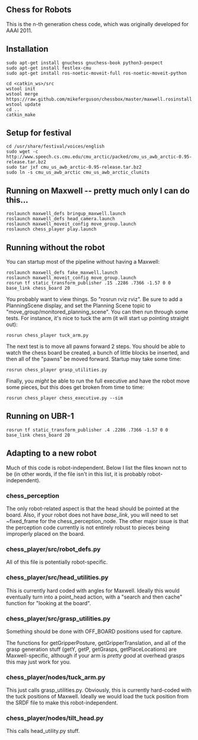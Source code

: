 ## Chess for Robots

This is the n-th generation chess code, which was originally developed for AAAI 2011.

## Installation

    sudo apt-get install gnuchess gnuchess-book python3-pexpect
    sudo apt-get install festlex-cmu
    sudo apt-get install ros-noetic-moveit-full ros-noetic-moveit-python

    cd <catkin_ws>/src
    wstool init
    wstool merge https://raw.github.com/mikeferguson/chessbox/master/maxwell.rosinstall
    wstool update
    cd ..
    catkin_make

## Setup for festival

    cd /usr/share/festival/voices/english
    sudo wget -c http://www.speech.cs.cmu.edu/cmu_arctic/packed/cmu_us_awb_arctic-0.95-release.tar.bz2
    sudo tar jxf cmu_us_awb_arctic-0.95-release.tar.bz2 
    sudo ln -s cmu_us_awb_arctic cmu_us_awb_arctic_clunits

## Running on Maxwell -- pretty much only I can do this...

    roslaunch maxwell_defs bringup_maxwell.launch
    roslaunch maxwell_defs head_camera.launch
    roslaunch maxwell_moveit_config move_group.launch
    roslaunch chess_player play.launch

## Running without the robot
You can startup most of the pipeline without having a Maxwell:

    roslaunch maxwell_defs fake_maxwell.launch
    roslaunch maxwell_moveit_config move_group.launch
    rosrun tf static_transform_publisher .15 .2286 .7366 -1.57 0 0 base_link chess_board 20

You probably want to view things. So "rosrun rviz rviz". Be sure to add a PlanningScene display, and set
the Planning Scene topic to "move_group/monitored_planning_scene". You can then run through some tests.
For instance, it's nice to tuck the arm (it will start up pointing straight out):

    rosrun chess_player tuck_arm.py

The next test is to move all pawns forward 2 steps. You should be able to watch the chess board be created,
a bunch of little blocks be inserted, and then all of the "pawns" be moved forward. Startup may take some time:

    rosrun chess_player grasp_utilities.py

Finally, you *might* be able to run the full executive and have the robot move some pieces, but this does get
broken from time to time:

    rosrun chess_player chess_executive.py --sim

## Running on UBR-1

    rosrun tf static_transform_publisher .4 .2286 .7366 -1.57 0 0 base_link chess_board 20

## Adapting to a new robot
Much of this code is robot-independent. Below I list the files known not to be (in other words, if the file
isn't in this list, it is probably robot-independent).

### chess_perception
The only robot-related aspect is that the head should be pointed at the board. Also, if your robot does not
have *base_link*, you will need to set ~fixed_frame for the chess_perception_node. The other major issue is
that the perception code currently is not entirely robust to pieces being improperly placed on the board.

### chess_player/src/robot_defs.py
All of this file is potentially robot-specific.

### chess_player/src/head_utilities.py
This is currently hard coded with angles for Maxwell. Ideally this would eventually turn into a point_head
action, with a "search and then cache" function for "looking at the board".

### chess_player/src/grasp_utilities.py
Something should be done with OFF_BOARD positions used for capture.

The functions for getGripperPosture, getGripperTranslation, and all of the grasp generation stuff (getY, getP,
getGrasps, getPlaceLocations) are Maxwell-specific, although if your arm is *pretty good* at overhead grasps
this may just work for you.

### chess_player/nodes/tuck_arm.py
This just calls grasp_utilities.py. Obviously, this is currently hard-coded with the tuck positions of
Maxwell. Ideally we would load the tuck position from the SRDF file to make this robot-independent.

### chess_player/nodes/tilt_head.py
This calls head_utility.py stuff.
